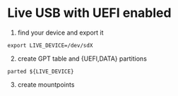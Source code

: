 # Live USB with UEFI enabled

1. find your device and export it
```
export LIVE_DEVICE=/dev/sdX
```

2. create GPT table and {UEFI,DATA} partitions

```
parted ${LIVE_DEVICE}
```

3. create mountpoints
```

```
